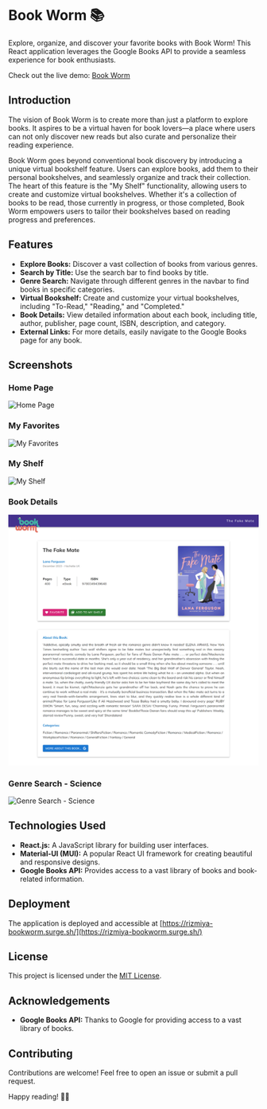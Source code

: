 # Book Worm 📚

Explore, organize, and discover your favorite books with Book Worm! This React application leverages the Google Books API to provide a seamless experience for book enthusiasts.

Check out the live demo: [Book Worm](https://rizmiya-bookworm.surge.sh/)

## Introduction

The vision of Book Worm is to create more than just a platform to explore books. It aspires to be a virtual haven for book lovers—a place where users can not only discover new reads but also curate and personalize their reading experience.

Book Worm goes beyond conventional book discovery by introducing a unique virtual bookshelf feature. Users can explore books, add them to their personal bookshelves, and seamlessly organize and track their collection. The heart of this feature is the "My Shelf" functionality, allowing users to create and customize virtual bookshelves. Whether it's a collection of books to be read, those currently in progress, or those completed, Book Worm empowers users to tailor their bookshelves based on reading progress and preferences.


## Features

- **Explore Books:** Discover a vast collection of books from various genres.
- **Search by Title:** Use the search bar to find books by title.
- **Genre Search:** Navigate through different genres in the navbar to find books in specific categories.
- **Virtual Bookshelf:** Create and customize your virtual bookshelves, including "To-Read," "Reading," and "Completed."
- **Book Details:** View detailed information about each book, including title, author, publisher, page count, ISBN, description, and category.
- **External Links:** For more details, easily navigate to the Google Books page for any book.

## Screenshots

### Home Page
![Home Page](/public/home.png)

### My Favorites
![My Favorites](/public/favorites.png)

### My Shelf
![My Shelf](/public/shelf.png)

### Book Details
![Book Details](/public/details.png)

### Genre Search - Science
![Genre Search - Science](/public/genre-science.png)


## Technologies Used

- **React.js:** A JavaScript library for building user interfaces.
- **Material-UI (MUI):** A popular React UI framework for creating beautiful and responsive designs.
- **Google Books API:** Provides access to a vast library of books and book-related information.

## Deployment

The application is deployed and accessible at [https://rizmiya-bookworm.surge.sh/](https://rizmiya-bookworm.surge.sh/)

## License

This project is licensed under the [MIT License](https://github.com/rizmiya-ameen/Book-Explorer?tab=MIT-1-ov-file).


## Acknowledgements

- **Google Books API:** Thanks to Google for providing access to a vast library of books.

## Contributing

Contributions are welcome! Feel free to open an issue or submit a pull request.

Happy reading! 📖✨
